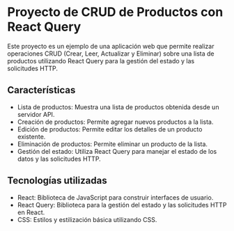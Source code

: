 # Proyecto de CRUD de Productos con React Query

Este proyecto es un ejemplo de una aplicación web que permite realizar operaciones CRUD (Crear, Leer, Actualizar y Eliminar) sobre una lista de productos utilizando React Query para la gestión del estado y las solicitudes HTTP.

## Características

- Lista de productos: Muestra una lista de productos obtenida desde un servidor API.
- Creación de productos: Permite agregar nuevos productos a la lista.
- Edición de productos: Permite editar los detalles de un producto existente.
- Eliminación de productos: Permite eliminar un producto de la lista.
- Gestión del estado: Utiliza React Query para manejar el estado de los datos y las solicitudes HTTP.

## Tecnologías utilizadas

- React: Biblioteca de JavaScript para construir interfaces de usuario.
- React Query: Biblioteca para la gestión del estado y las solicitudes HTTP en React.
- CSS: Estilos y estilización básica utilizando CSS.
